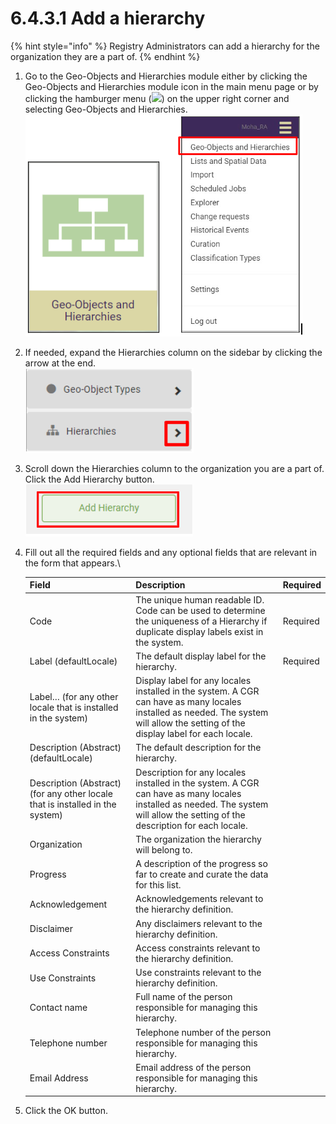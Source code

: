# 6.4.3.1 Add a hierarchy

{% hint style="info" %}
Registry Administrators can add a hierarchy for the organization they are a part of.
{% endhint %}

1. Go to the Geo-Objects and Hierarchies module either by clicking the Geo-Objects and Hierarchies module icon in the main menu page or by clicking the hamburger menu (![](https://lh3.googleusercontent.com/iuPmL\_Z1smFoRNK34qpVh9--96pLjj8A-P4QdCAlpcvxkSIfD3bihusMrW6MlenmddHse4DMtkIfNaLzts2tH95aM8vei5RBC6-FuLkbYRi4j4V9LiSgid0KfK2wPUgPo-Oim\_IF7FqvJW8Ck-ESi0sPLJ2Hi6rets24LbXMhLUD7h3zOJePImZz)) on the upper right corner and selecting Geo-Objects and Hierarchies.\
   ![](<../../../../../.gitbook/assets/image (5) (1).png>)
2. If needed, expand the Hierarchies column on the sidebar by clicking the arrow at the end.\
   ![](<../../../../../.gitbook/assets/image (16) (1).png>)
3. Scroll down the Hierarchies column to the organization you are a part of. Click the Add Hierarchy button.\
   ![](<../../../../../.gitbook/assets/image (17) (1).png>)
4.  Fill out all the required fields and any optional fields that are relevant in the form that appears.\


    | Field                                                                         | Description                                                                                                                                                                        | Required |
    | ----------------------------------------------------------------------------- | ---------------------------------------------------------------------------------------------------------------------------------------------------------------------------------- | -------- |
    | Code                                                                          | The unique human readable ID. Code can be used to determine the uniqueness of a Hierarchy if duplicate display labels exist in the system.                                         | Required |
    | Label (defaultLocale)                                                         | The default display label for the hierarchy.                                                                                                                                       | Required |
    | Label… (for any other locale that is installed in the system)                 | Display label for any locales installed in the system. A CGR can have as many locales installed as needed. The system will allow the setting of the display label for each locale. |          |
    | Description (Abstract) (defaultLocale)                                        | The default description for the hierarchy.                                                                                                                                         |          |
    | Description (Abstract) (for any other locale that is installed in the system) | Description for any locales installed in the system. A CGR can have as many locales installed as needed. The system will allow the setting of the description for each locale.     |          |
    | Organization                                                                  | The organization the hierarchy will belong to.                                                                                                                                     |          |
    | Progress                                                                      | A description of the progress so far to create and curate the data for this list.                                                                                                  |          |
    | Acknowledgement                                                               | Acknowledgements relevant to the hierarchy definition.                                                                                                                             |          |
    | Disclaimer                                                                    | Any disclaimers relevant to the hierarchy definition.                                                                                                                              |          |
    | Access Constraints                                                            | Access constraints relevant to the hierarchy definition.                                                                                                                           |          |
    | Use Constraints                                                               | Use constraints relevant to the hierarchy definition.                                                                                                                              |          |
    | Contact name                                                                  | Full name of the person responsible for managing this hierarchy.                                                                                                                   |          |
    | Telephone number                                                              | Telephone number of the person responsible for managing this hierarchy.                                                                                                            |          |
    | Email Address                                                                 | Email address of the person responsible for managing this hierarchy.                                                                                                               |          |


5. Click the OK button.
